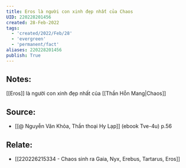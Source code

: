 ```yaml
---
title: Eros là người con xinh đẹp nhất của Chaos
UID: 220228201456
created: 28-Feb-2022
tags:
  - 'created/2022/Feb/28'
  - 'evergreen'
  - 'permanent/fact'
aliases: 220228201456
publish: True
---
```

## Notes:
[[Eros]] là người con xinh đẹp nhất của [[Thần Hỗn Mang|Chaos]]

## Source:
- [[@ Nguyễn Văn Khỏa, Thần thoại Hy Lạp]] (ebook Tve-4u) p.56

## Relate:
- [[220226215334 - Chaos sinh ra Gaia, Nyx, Erebus, Tartarus, Eros]]